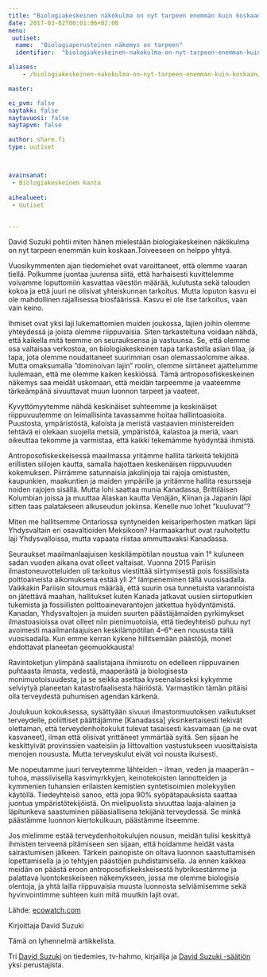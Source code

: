 ```yaml
---
title: "Biologiakeskeinen näkökulma on nyt tarpeen enemmän kuin koskaan"
date: 2017-03-02T00:01:06+02:00
menu:
 uutiset:
  name:  "Biologiaperusteinen näkemys on tarpeen"
  identifier:  "biologiakeskeinen-nakokulma-on-nyt-tarpeen-enemman-kuin-koskaan"

aliases:
    - /biologiakeskeinen-nakokulma-on-nyt-tarpeen-enemman-kuin-koskaan/

master:

ei_pvm: false
naytakk: false
naytavuosi: false
naytapvm: false

author: share.fi
type: uutiset



avainsanat:
 - Biologiakeskeinen kanta
 
aihealueet:
 - Uutiset
 

---
```



<p class="alustus">David Suzuki pohtii miten hänen mielestään biologiakeskeinen näkökulma on nyt tarpeen enemmän kuin koskaan.Toiveeseen on helppo yhtyä.</p>

<p>Vuosikymmenten ajan tiedemiehet ovat varoittaneet, että olemme vaaran tiellä. Polkumme juontaa juurensa siitä, että harhaisesti kuvittelemme voivamme loputtomiin kasvattaa väestön määrää, kulutusta sekä talouden kokoa ja että juuri ne olisivat yhteiskunnan tarkoitus. Mutta loputon kasvu ei ole mahdollinen rajallisessa biosfäärissä. Kasvu ei ole itse tarkoitus, vaan vain keino.</p>
<p>Ihmiset ovat yksi laji lukemattomien muiden joukossa, lajien joihin olemme yhteydessä ja joista olemme riippuvaisia. Siten tarkasteltuna voidaan nähdä, että kaikella mitä teemme on seurauksensa ja vastuunsa. Se, että olemme osa valtaisaa verkostoa, on biologiakeskeinen tapa tarkastella asian tilaa, ja tapa, jota olemme noudattaneet suurimman osan olemassaolomme aikaa. Mutta omaksumalla ”dominoivan lajin” roolin, olemme siirtäneet ajattelumme luulemaan, että me olemme kaiken keskiössä. Tämä antroposofiskeskeinen näkemys saa meidät uskomaan, että meidän tarpeemme ja vaateemme tärkeämpänä sivuuttavat muun luonnon tarpeet ja vaateet.</p>
<p>Kyvyttömyytemme nähdä keskinäiset suhteemme ja keskinäiset riippuvuutemme on leimallisinta tavassamme hoitaa hallintoasioita. Puustosta, ympäristöstä, kaloista ja meristä vastaavien ministereiden tehtävä ei olekaan suojella metsiä, ympäristöä, kalastoa ja meriä, vaan oikeuttaa tekomme ja varmistaa, että kaikki tekemämme hyödyntää ihmistä.</p>
<p>Antroposofiskeskeisessä maailmassa yritämme hallita tärkeitä tekijöitä erillisten siilojen kautta, samalla hajottaen keskenäisen riippuvuuden kokemuksen. Piirrämme satunnaisia jakolinjoja tai rajoja omistusten, kaupunkien, maakuntien ja maiden ympärille ja yritämme hallita resursseja noiden rajojen sisällä. Mutta lohi saattaa munia Kanadassa, Brittiläisen Kolumbian joissa ja muuttaa Alaskan kautta Venäjän, Kiinan ja Japanin läpi sitten taas palatakseen alkuseudun jokiinsa. Kenelle nuo lohet ”kuuluvat”?</p>
<p>Miten me hallitsemme Ontariossa syntyneiden keisariperhosten matkan läpi Yhdysvaltain eri osavaltioiden Meksikoon? Harmaakarhut ovat rauhoitettu laji Yhdysvalloissa, mutta vapaata riistaa ammuttavaksi Kanadassa.</p>
<p>Seuraukset maailmanlaajuisen keskilämpötilan noustua vain 1° kuluneen sadan vuoden aikana ovat olleet valtaisat. Vuonna 2015 Pariisin ilmastoneuvotteluiden oli tarkoitus viestittää siirtymisestä pois fossiilisista polttoaineista aikomuksena estää yli 2° lämpeneminen tällä vuosisadalla. Vaikkakin Pariisin sitoumus määrää, että suurin osa tunnetuista varannoista on jätettävä maahan, hallitukset kuten Kanada jatkavat uusien siirtoputkien tukemista ja fossiilisten polttoainevarantojen jatkettua hyödyntämistä. Kanadan, Yhdysvaltojen ja muiden suurten päästäjämaiden pyrkimykset ilmastoasioissa ovat olleet niin pienimuotoisia, että tiedeyhteisö puhuu nyt avoimesti maailmanlaajuisen keskilämpötilan 4–6°:een noususta tällä vuosisadalla. Kun emme kerran kykene hillitsemään päästöjä, monet ehdottavat planeetan geomuokkausta!</p>
<p>Ravintoketjun ylimpänä saalistajana ihmisrotu on edelleen riippuvainen puhtaasta ilmasta, vedestä, maaperästä ja biologisesta monimuotoisuudesta, ja se seikka asettaa kyseenalaiseksi kykymme selviytyä planeetan katastrofaalisesta häiriöstä. Varmastikin tämän pitäisi olla terveydestä puhumisen agendan kärkenä.</p>
<p>Joulukuun kokouksessa, sysättyään sivuun ilmastonmuutoksen vaikutukset terveydelle, poliittiset päättäjämme [Kanadassa] yksinkertaisesti tekivät olettaman, että terveydenhoitokulut tulevat tasaisesti kasvamaan (ja ne ovat kasvaneet), ilman että olisivat yrittäneet ymmärtää syitä. Sen sijaan he keskittyivät provinssien vaateisiin ja liittovaltion vastustukseen vuosittaisista menojen noususta. Mutta terveyskulut eivät voi nousta ikuisesti.</p>
<p>Me nopeutamme juuri terveytemme lähteiden – ilman, veden ja maaperän – tuhoa, massiivisella kasvimyrkkyjen, keinotekoisten lannotteiden ja kymmenien tuhansien erilaisten kemistien syntetisoimien molekyylien käytöllä. Tiedeyhteisö sanoo, että jopa 90% syöpätapauksista saattaa juontua ympäristötekijöistä. On mielipuolista sivuuttaa laaja-alainen ja läpitunkeva saastuminen pääasiallisena tekijänä terveydessä. Se minkä päästämme luonnon kiertokulkuun, päästämme itseemme.</p>
<p>Jos mielimme estää terveydenhoitokulujen nousun, meidän tulisi keskittyä ihmisten terveenä pitämiseen sen sijaan, että hoidamme heidät vasta sairastumisen jälkeen. Tärkein painopiste on oltava luonnon saastuttamisen lopettamisella ja jo tehtyjen päästöjen puhdistamisella. Ja ennen kaikkea meidän on päästä eroon antroposofiskekskeisestä hybriksestämme ja palattava luontokeskeiseen näkemykseen, jossa me olemme biologisia olentoja, ja yhtä lailla riippuvaisia muusta luonnosta selviämisemme sekä hyvinvointimme suhteen kuin mitä muutkin lajit ovat.</p>
<p>Lähde: <a rel="nofollow" href="https://ecowatch.com" target="_blank" class="external">ecowatch.com</a> </p>
<p>Kirjoittaja David Suzuki</p>
<p>Tämä on lyhennelmä artikkelista.</p>
<p>Tri <a href="http://davidsuzuki.org/david/" target="_blank" class="external" rel="nofollow">David Suzuki</a> on tiedemies, tv-hahmo, kirjailija ja <a rel="nofollow" href="http://www.davidsuzuki.org/" target="_blank" class="external">David Suzuki -säätiön</a> yksi perustajista.</p>